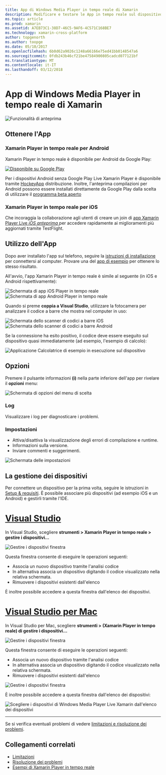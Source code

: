 ```yaml
---
title: App di Windows Media Player in tempo reale di Xamarin
description: Modificare e testare le App in tempo reale sul dispositivo iOS o Android
ms.topic: article
ms.prod: xamarin
ms.assetid: A7EB73C1-38D7-46C5-9AF6-4C571C168BE7
ms.technology: xamarin-cross-platform
author: topgenorth
ms.author: toopge
ms.date: 05/10/2017
ms.openlocfilehash: 6b0d62a9026c1248a66166e75ed41bb0148547a6
ms.sourcegitcommit: 0fdb243b46cf21be47584900805cadcd077121bf
ms.translationtype: MT
ms.contentlocale: it-IT
ms.lasthandoff: 03/12/2018
---
```

# <a name="xamarin-live-player-app"></a>App di Windows Media Player in tempo reale di Xamarin

![Funzionalità di anteprima](~/media/shared/preview.png)

## <a name="get-the-app"></a>Ottenere l'App

### <a name="xamarin-live-player-for-android"></a>Xamarin Player in tempo reale per Android
Xamarin Player in tempo reale è disponibile per Android da Google Play:

[ ![Disponibile su Google Play](images/google-play-badge.png)](https://play.google.com/store/apps/details?id=com.xamarin.live)

Per i dispositivi Android senza Google Play Live Xamarin Player è disponibile tramite [HockeyApp](https://aka.ms/xlp-hockeyapp) distribuzione. Inoltre, l'anteprima compilazioni per Android possono essere installati direttamente da Google Play dalla scelta di utilizzare il [programma beta aperto](https://play.google.com/apps/testing/com.xamarin.live)

### <a name="xamarin-live-player-for-ios"></a>Xamarin Player in tempo reale per iOS
Che incoraggia la collaborazione agli utenti di creare un join di [app Xamarin Player Live _iOS anteprima_ ](https://aka.ms/liveplayeralpha) per accedere rapidamente ai miglioramenti più aggiornati tramite TestFlight.



## <a name="using-the-app"></a>Utilizzo dell'App

Dopo aver installato l'app sul telefono, seguire la [istruzioni di installazione](~/tools/live-player/install.md) per connettersi al computer. Provare una del [app di esempio](~/tools/live-player/samples.md) per ottenere lo stesso risultato.

All'avvio, l'app Xamarin Player in tempo reale è simile al seguente (in iOS e Android rispettivamente):

![Schermata di app iOS Player in tempo reale](player-images/app-iphone-sml.png) ![Schermata di app Android Player in tempo reale](player-images/app-android-sml.png)

Quando si preme **coppia a Visual Studio**, utilizzare la fotocamera per analizzare il codice a barre che mostra nel computer in uso:

![Schermata dello scanner di codici a barre iOS](player-images/scan-iphone-sml.png) ![Schermata dello scanner di codici a barre Android](player-images/scan-android-sml.png)

Se la connessione ha esito positivo, il codice deve essere eseguito sul dispositivo quasi immediatamente (ad esempio, l'esempio di calcolo):

![Applicazione Calcolatrice di esempio in esecuzione sul dispositivo](player-images/basic-calculator-iphone-sml.png)

## <a name="options"></a>Opzioni

Premere il pulsante informazioni **(i)** nella parte inferiore dell'app per rivelare il **opzioni** menu:

![Schermata di opzioni del menu di scelta](player-images/options.png)

### <a name="logs"></a>Log

Visualizzare i log per diagnosticare i problemi.

### <a name="settings"></a>Impostazioni

* Attiva/disattiva la visualizzazione degli errori di compilazione e runtime.
* Informazioni sulla versione.
* Inviare commenti e suggerimenti.

![Schermata delle impostazioni](player-images/settings.png)

## <a name="managing-devices"></a>La gestione dei dispositivi

Per connettere un dispositivo per la prima volta, seguire le istruzioni in [Setup & requisiti](~/tools/live-player/install.md). È possibile associare più dispositivi (ad esempio iOS e un Android) e gestirli tramite l'IDE.

# <a name="visual-studiotabvswin"></a>[Visual Studio](#tab/vswin)

In Visual Studio, scegliere **strumenti > Xamarin Player in tempo reale > gestire i dispositivi...**

![Gestire i dispositivi finestra](player-images/manage-tools-menu-vs.png)

Questa finestra consente di eseguire le operazioni seguenti:

- Associa un nuovo dispositivo tramite l'analisi codice
- In alternativa associa un dispositivo digitando il codice visualizzato nella relativa schermata.
- Rimuovere i dispositivi esistenti dall'elenco

È inoltre possibile accedere a questa finestra dall'elenco dei dispositivi.

# <a name="visual-studio-for-mactabvsmac"></a>[Visual Studio per Mac](#tab/vsmac)

In Visual Studio per Mac, scegliere **strumenti > (Xamarin Player in tempo reale) di gestire i dispositivi...**

![Gestire i dispositivi finestra](player-images/manage-tools-menu.png)

Questa finestra consente di eseguire le operazioni seguenti:

- Associa un nuovo dispositivo tramite l'analisi codice
- In alternativa associa un dispositivo digitando il codice visualizzato nella relativa schermata.
- Rimuovere i dispositivi esistenti dall'elenco

![Gestire i dispositivi finestra](player-images/manage.png)

È inoltre possibile accedere a questa finestra dall'elenco dei dispositivi:

![Scegliere i dispositivi di Windows Media Player Live Xamarin dall'elenco dei dispositivi](player-images/manage-device-menu.png)

-----

Se si verifica eventuali problemi di vedere [limitazioni e risoluzione dei problemi](~/tools/live-player/troubleshooting.md).


## <a name="related-links"></a>Collegamenti correlati

- [Limitazioni](~/tools/live-player/limitations.md)
- [Risoluzione dei problemi](~/tools/live-player/troubleshooting.md)
- [Esempi di Xamarin Player in tempo reale](~/tools/livehttps://developer.xamarin.com/samples.md)
